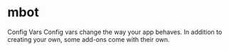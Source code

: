 # mbot
Config Vars Config vars change the way your app behaves. In addition to creating your own, some add-ons come with their own.
